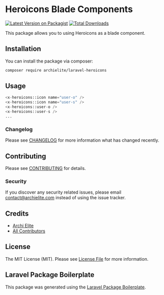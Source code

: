 # Heroicons Blade Components

[![Latest Version on Packagist](https://img.shields.io/packagist/v/archielite/laravel-heroicons.svg?style=flat-square)](https://packagist.org/packages/archielite/laravel-heroicons)
[![Total Downloads](https://img.shields.io/packagist/dt/archielite/laravel-heroicons.svg?style=flat-square)](https://packagist.org/packages/archielite/laravel-heroicons)

This package allows you to using Heroicons as a blade component.

## Installation

You can install the package via composer:

```bash
composer require archielite/laravel-heroicons
```

## Usage

```php
<x-heroicons::icon name="user-o" />
<x-heroicons::icon name="user-s" />
<x-heroicons::user-o />
<x-heroicons::user-s />
...
```

### Changelog

Please see [CHANGELOG](CHANGELOG.md) for more information what has changed recently.

## Contributing

Please see [CONTRIBUTING](CONTRIBUTING.md) for details.

### Security

If you discover any security related issues, please email contact@archielite.com instead of using the issue tracker.

## Credits

-   [Archi Elite](https://github.com/archielite)
-   [All Contributors](../../contributors)

## License

The MIT License (MIT). Please see [License File](LICENSE.md) for more information.

## Laravel Package Boilerplate

This package was generated using the [Laravel Package Boilerplate](https://laravelpackageboilerplate.com).
